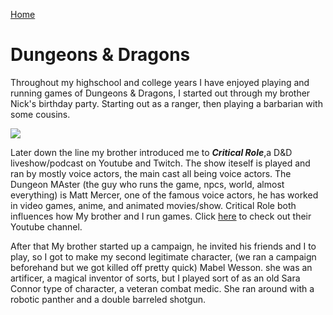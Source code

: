 [Home](README.md)

# Dungeons & Dragons

Throughout my highschool and college years I have enjoyed playing and running games of Dungeons & Dragons, I started out through my brother Nick's birthday party. Starting out as a ranger, then playing a barbarian with some cousins.

![](https://upload.wikimedia.org/wikipedia/en/d/d3/Critical_Role_logo%2C_from_social_media_2020.jpg)

Later down the line my brother introduced me to **_Critical Role_**,a D&D liveshow/podcast on Youtube and Twitch. The show iteself is played and ran by mostly voice actors, the main cast all being voice actors. The Dungeon MAster (the guy who runs the game, npcs, world, almost everything) is Matt Mercer, one of the famous voice actors, he has worked in video games, anime, and animated movies/show. Critical Role both influences how My brother and I run games. Click [here](https://www.youtube.com/c/criticalrole) to check out their Youtube channel.

After that My brother started up a campaign, he invited his friends and I to play, so I got to make my second legitimate character, (we ran a campaign beforehand but we got killed off pretty quick) Mabel Wesson. she was an artificer, a magical inventor of sorts, but I played sort of as an old Sara Connor type of character, a veteran combat medic. She ran around with a robotic panther and a double barreled shotgun.
